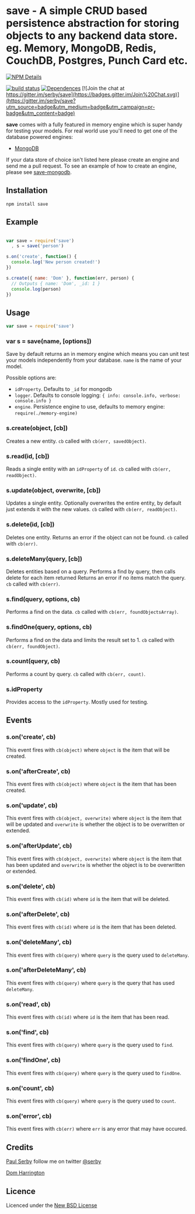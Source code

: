 # save - A simple CRUD based persistence abstraction for storing objects to any backend data store. eg. Memory, MongoDB, Redis, CouchDB, Postgres, Punch Card etc.

[![NPM Details](https://nodei.co/npm/save.png?stars&downloads)](https://npmjs.org/package/save)

[![build status](https://api.travis-ci.org/serby/save.png)](http://travis-ci.org/serby/save) [![Dependences](https://david-dm.org/serby/save.svg)](https://david-dm.org/serby/save/) [![Join the chat at https://gitter.im/serby/save](https://badges.gitter.im/Join%20Chat.svg)](https://gitter.im/serby/save?utm_source=badge&utm_medium=badge&utm_campaign=pr-badge&utm_content=badge)

**save** comes with a fully featured in memory engine which is super handy for testing your models.
For real world use you'll need to get one of the database powered engines:

* [MongoDB](https://github.com/serby/save-mongodb)

If your data store of choice isn't listed here please create an engine and send me a pull request.
To see an example of how to create an engine, please see [save-mongodb](https://github.com/serby/save-mongodb).

## Installation

    npm install save

## Example

```js

var save = require('save')
  , s = save('person')

s.on('create', function() {
  console.log('New person created!')
})

s.create({ name: 'Dom' }, function(err, person) {
  // Outputs { name: 'Dom', _id: 1 }
  console.log(person)
})

```

## Usage

```js
var save = require('save')
```

### var s = save(name, [options])
Save by default returns an in memory engine which means you can unit test your models independently from your database. `name` is the name of your model.

Possible options are:

* `idProperty`. Defaults to `_id` for mongodb
* `logger`. Defaults to console logging: `{ info: console.info, verbose: console.info }`
* `engine`. Persistence engine to use, defaults to memory engine: `require(./memory-engine)`

### s.create(object, [cb])
Creates a new entity.
`cb` called with `cb(err, savedObject)`.

### s.read(id, [cb])
Reads a single entity with an `idProperty` of `id`.
`cb` called with `cb(err, readObject)`.

### s.update(object, overwrite, [cb])
Updates a single entity. Optionally overwrites the entire entity, by default just extends it with the new values.
`cb` called with `cb(err, readObject)`.

### s.delete(id, [cb])
Deletes one entity.
Returns an error if the object can not be found.
`cb` called with `cb(err)`.

### s.deleteMany(query, [cb])
Deletes entities based on a query.
Performs a find by query, then calls delete for each item returned
Returns an error if no items match the query.
`cb` called with `cb(err)`.

### s.find(query, options, cb)
Performs a find on the data.
`cb` called with `cb(err, foundObjectsArray)`.

### s.findOne(query, options, cb)
Performs a find on the data and limits the result set to 1.
`cb` called with `cb(err, foundObject)`.

### s.count(query, cb)
Performs a count by query.
`cb` called with `cb(err, count)`.

### s.idProperty
Provides access to the `idProperty`. Mostly used for testing.

## Events

### s.on('create', cb)
This event fires with `cb(object)` where `object` is the item that will be created.

### s.on('afterCreate', cb)
This event fires with `cb(object)` where `object` is the item that has been created.

### s.on('update', cb)
This event fires with `cb(object, overwrite)` where `object` is the item that will be updated and `overwrite` is whether the object is to be overwritten or extended.

### s.on('afterUpdate', cb)
This event fires with `cb(object, overwrite)` where `object` is the item that has been updated and `overwrite` is whether the object is to be overwritten or extended.

### s.on('delete', cb)
This event fires with `cb(id)` where `id` is the item that will be deleted.

### s.on('afterDelete', cb)
This event fires with `cb(id)` where `id` is the item that has been deleted.

### s.on('deleteMany', cb)
This event fires with `cb(query)` where `query` is the query used to `deleteMany`.

### s.on('afterDeleteMany', cb)
This event fires with `cb(query)` where `query` is the query that has used `deleteMany`.

### s.on('read', cb)
This event fires with `cb(id)` where `id` is the item that has been read.

### s.on('find', cb)
This event fires with `cb(query)` where `query` is the query used to `find`.

### s.on('findOne', cb)
This event fires with `cb(query)` where `query` is the query used to `findOne`.

### s.on('count', cb)
This event fires with `cb(query)` where `query` is the query used to `count`.

### s.on('error', cb)
This event fires with `cb(err)` where `err` is any error that may have occured.

## Credits
[Paul Serby](https://github.com/serby/) follow me on twitter [@serby](http://twitter.com/serby)

[Dom Harrington](https://github.com/domharrington/)

## Licence
Licenced under the [New BSD License](http://opensource.org/licenses/bsd-license.php)
